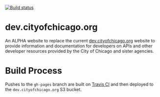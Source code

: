 [![Build status](https://img.shields.io/travis/Chicago/dev.cityofchicago.org/gh-pages.svg?style=flat-square)](https://github.com/Chicago/dev.cityofchicago.org)

# dev.cityofchicago.org

An ALPHA website to replace the current [dev.cityofchicago.org](http://dev.cityofchicago.org) website to provide information and documentation for developers on APIs and other developer resources provided by the City of Chicago and sister agencies.

# Build Process

Pushes to the `gh-pages` branch are built on [Travis CI](https://travis-ci.org/Chicago/dev.cityofchicago.org) and then deployed to the `dev.cityofchicago.org` S3 bucket.